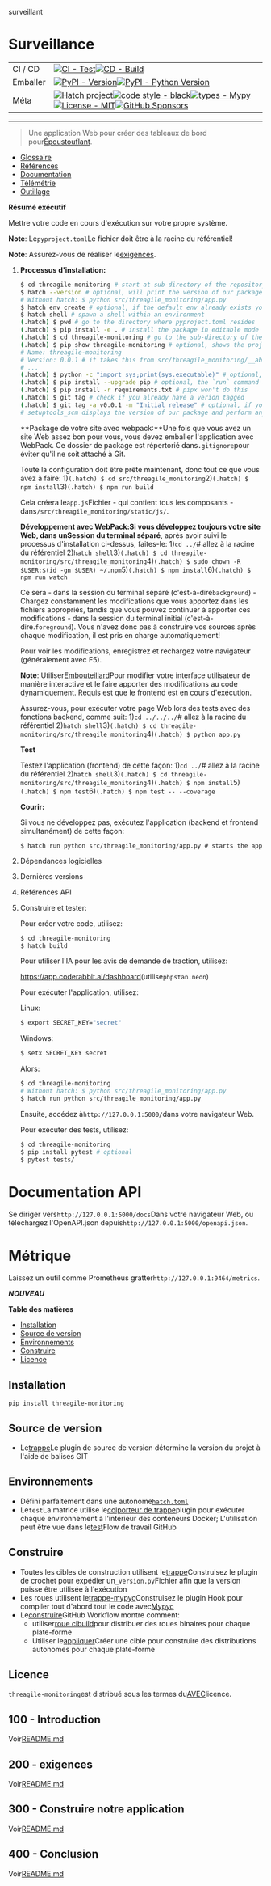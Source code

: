 surveillant

# Surveillance

|          |                                                                                                                                                                                                                                                                                                                                                                                                                                                                                                                                                                                                        |
| -------- | ------------------------------------------------------------------------------------------------------------------------------------------------------------------------------------------------------------------------------------------------------------------------------------------------------------------------------------------------------------------------------------------------------------------------------------------------------------------------------------------------------------------------------------------------------------------------------------------------------ |
| CI / CD  | [![CI - Test](https://github.com/vanHeemstraSystems/threagile-monitoring/actions/workflows/test.yml/badge.svg)](https://github.com/vanHeemstraSystems/threagile-monitoring/actions/workflows/test.yml)[![CD - Build](https://github.com/vanHeemstraSystems/threagile-monitoring/actions/workflows/build.yml/badge.svg)](https://github.com/vanHeemstraSystems/threagile-monitoring/actions/workflows/build.yml)                                                                                                                                                                                        |
| Emballer | [![PyPI - Version](https://img.shields.io/pypi/v/threagile-monitoring.svg?logo=pypi&label=PyPI&logoColor=gold)](https://pypi.org/project/threagile-monitoring/)[![PyPI - Python Version](https://img.shields.io/pypi/pyversions/threagile-monitoring.svg?logo=python&label=Python&logoColor=gold)](https://pypi.org/project/threagile-monitoring/)                                                                                                                                                                                                                                                     |
| Méta     | [![Hatch project](https://img.shields.io/badge/%F0%9F%A5%9A-Hatch-4051b5.svg)](https://github.com/pypa/hatch)[![code style - black](https://img.shields.io/badge/code%20style-black-000000.svg)](https://github.com/psf/black)[![types - Mypy](https://img.shields.io/badge/types-Mypy-blue.svg)](https://github.com/ambv/black)[![License - MIT](https://img.shields.io/badge/license-MIT-9400d3.svg)](https://spdx.org/licenses/)[![GitHub Sponsors](https://img.shields.io/github/sponsors/vanHeemstraSystems?logo=GitHub%20Sponsors&style=social)](https://github.com/sponsors/vanHeemstraSystems) |

* * *

> Une application Web pour créer des tableaux de bord pour[Époustouflant](https://threagile.io).

-   [Glossaire](./GLOSSARY.md)
-   [Références](./REFERENCES.md)
-   [Documentation](./DOCUMENTATION.md)
-   [Télémétrie](./TELEMETRY.md)
-   [Outillage](./TOOLING.md)

**Résumé exécutif**

Mettre votre code en cours d'exécution sur votre propre système.

**Note**: Le`pyproject.toml`Le fichier doit être à la racine du référentiel!

**Note**: Assurez-vous de réaliser le[exigences](./200/README.md).

1.  **Processus d'installation:**

    ```bash
    $ cd threagile-monitoring # start at sub-directory of the repository where the requirements.txt file is kept.
    $ hatch --version # optional, will print the version of our package to the terminal without modifying the source directory (e.g. `0.0.1`).
    # Without hatch: $ python src/threagile_monitoring/app.py
    $ hatch env create # optional, if the default env already exists you will be told
    $ hatch shell # spawn a shell within an environment
    (.hatch) $ pwd # go to the directory where pyproject.toml resides
    (.hatch) $ pip install -e . # install the package in editable mode
    (.hatch) $ cd threagile-monitoring # go to the sub-directory of the repository where the requirements.txt file is kept.
    (.hatch) $ pip show threagile-monitoring # optional, shows the project details, here 'threagile-monitoring', from `pyproject.toml`
    # Name: threagile-monitoring
    # Version: 0.0.1 # it takes this from src/threagile_monitoring/__about__.py
    # ...
    (.hatch) $ python -c "import sys;print(sys.executable)" # optional, see where your environment's python is located
    (.hatch) $ pip install --upgrade pip # optional, the `run` command allows you to execute commands in an environment as if you had already entered it.
    (.hatch) $ pip install -r requirements.txt # pipx won't do this
    (.hatch) $ git tag # check if you already have a verion tagged
    (.hatch) $ git tag -a v0.0.1 -m "Initial release" # optional, if you have no tags yet
    # setuptools_scm displays the version of our package and perform any side-effects like writing to a file. (here: `__about__.py`)
    ```

    **Package de votre site avec webpack:**Une fois que vous avez un site Web assez bon pour vous, vous devez emballer l'application avec WebPack. Ce dossier de package est répertorié dans`.gitignore`pour éviter qu'il ne soit attaché à Git.

    Toute la configuration doit être prête maintenant, donc tout ce que vous avez à faire:
    1)`(.hatch) $ cd src/threagile_monitoring`2)`(.hatch) $ npm install`3)`(.hatch) $ npm run build`

    Cela créera le`app.js`Fichier - qui contient tous les composants - dans`/src/threagile_monitoring/static/js/`.

    **Développement avec WebPack:**Si vous développez toujours votre site Web, dans un**Session du terminal séparé**, après avoir suivi le processus d'installation ci-dessus, faites-le:
    1)`cd ../`# allez à la racine du référentiel
    2)`hatch shell`3)`(.hatch) $ cd threagile-monitoring/src/threagile_monitoring`4)`(.hatch) $ sudo chown -R $USER:$(id -gn $USER) ~/.npm`5)`(.hatch) $ npm install`6)`(.hatch) $ npm run watch`

    Ce sera - dans la session du terminal séparé (c'est-à-dire`background`) - Chargez constamment les modifications que vous apportez dans les fichiers appropriés, tandis que vous pouvez continuer à apporter ces modifications - dans la session du terminal initial (c'est-à-dire.`foreground`). Vous n'avez donc pas à construire vos sources après chaque modification, il est pris en charge automatiquement!

    Pour voir les modifications, enregistrez et rechargez votre navigateur (généralement avec F5).

    **Note**: Utiliser[Embouteillard](https://github.com/vanHeemstraSystems/onlook)Pour modifier votre interface utilisateur de manière interactive et le faire apporter des modifications au code dynamiquement. Requis est que le frontend est en cours d'exécution.

    Assurez-vous, pour exécuter votre page Web lors des tests avec des fonctions backend, comme suit:
    1)`cd ../../../`# allez à la racine du référentiel
    2)`hatch shell`3)`(.hatch) $ cd threagile-monitoring/src/threagile_monitoring`4)`(.hatch) $ python app.py`

    **Test**

    Testez l'application (frontend) de cette façon:
    1)`cd ../`# allez à la racine du référentiel
    2)`hatch shell`3)`(.hatch) $ cd threagile-monitoring/src/threagile_monitoring`4)`(.hatch) $ npm install`5)`(.hatch) $ npm test`6)`(.hatch) $ npm test -- --coverage`

    **Courir:**

    Si vous ne développez pas, exécutez l'application (backend et frontend simultanément) de cette façon:

        $ hatch run python src/threagile_monitoring/app.py # starts the app 

2.  Dépendances logicielles

3.  Dernières versions

4.  Références API

5.  Construire et tester:

    Pour créer votre code, utilisez:

    ```bash
    $ cd threagile-monitoring
    $ hatch build
    ```

    Pour utiliser l'IA pour les avis de demande de traction, utilisez:

    <https://app.coderabbit.ai/dashboard>(utilise`phpstan.neon`)

    Pour exécuter l'application, utilisez:

    Linux:

    ```bash
    $ export SECRET_KEY="secret"
    ```

    Windows:

    ```bash
    $ setx SECRET_KEY secret
    ```

    Alors:

    ```bash
    $ cd threagile-monitoring
    # Without hatch: $ python src/threagile_monitoring/app.py
    $ hatch run python src/threagile_monitoring/app.py
    ```

    Ensuite, accédez à`http://127.0.0.1:5000/`dans votre navigateur Web.

    Pour exécuter des tests, utilisez:

    ```bash
    $ cd threagile-monitoring
    $ pip install pytest # optional
    $ pytest tests/
    ```

# Documentation API

Se diriger vers`http://127.0.0.1:5000/docs`Dans votre navigateur Web, ou téléchargez l'OpenAPI.json depuis`http://127.0.0.1:5000/openapi.json`.

# Métrique

Laissez un outil comme Prometheus gratter`http://127.0.0.1:9464/metrics`.

**_NOUVEAU_**

**Table des matières**

-   [Installation](#installation)
-   [Source de version](#version-source)
-   [Environnements](#environments)
-   [Construire](#build)
-   [Licence](#license)

## Installation

```console
pip install threagile-monitoring
```

## Source de version

-   Le[trappe](https://github.com/ofek/hatch-vcs)Le plugin de source de version détermine la version du projet à l'aide de balises GIT

## Environnements

-   Défini parfaitement dans une autonome[`hatch.toml`](https://hatch.pypa.io/latest/intro/#configuration)
-   Le`test`La matrice utilise le[colporteur de trappe](https://github.com/ofek/hatch-containers)plugin pour exécuter chaque environnement à l'intérieur des conteneurs Docker; L'utilisation peut être vue dans le[test](.github/workflows/test.yml)Flow de travail GitHub

## Construire

-   Toutes les cibles de construction utilisent le[trappe](https://github.com/ofek/hatch-vcs)Construisez le plugin de crochet pour expédier un`_version.py`Fichier afin que la version puisse être utilisée à l'exécution
-   Les roues utilisent le[trappe-mypyc](https://github.com/ofek/hatch-mypyc)Construisez le plugin Hook pour compiler tout d'abord tout le code avec[Mypyc](https://github.com/mypyc/mypyc)
-   Le[construire](.github/workflows/build.yml)GitHub Workflow montre comment:
    -   utiliser[roue cibuild](https://github.com/pypa/cibuildwheel)pour distribuer des roues binaires pour chaque plate-forme
    -   Utiliser le[appliquer](https://hatch.pypa.io/latest/plugins/builder/app/)Créer une cible pour construire des distributions autonomes pour chaque plate-forme

## Licence

`threagile-monitoring`est distribué sous les termes du[AVEC](https://spdx.org/licenses/MIT.html)licence.

## 100 - Introduction

Voir[README.md](./100/README.md)

## 200 - exigences

Voir[README.md](./200/README.md)

## 300 - Construire notre application

Voir[README.md](./300/README.md)

## 400 - Conclusion

Voir[README.md](./400/README.md)
